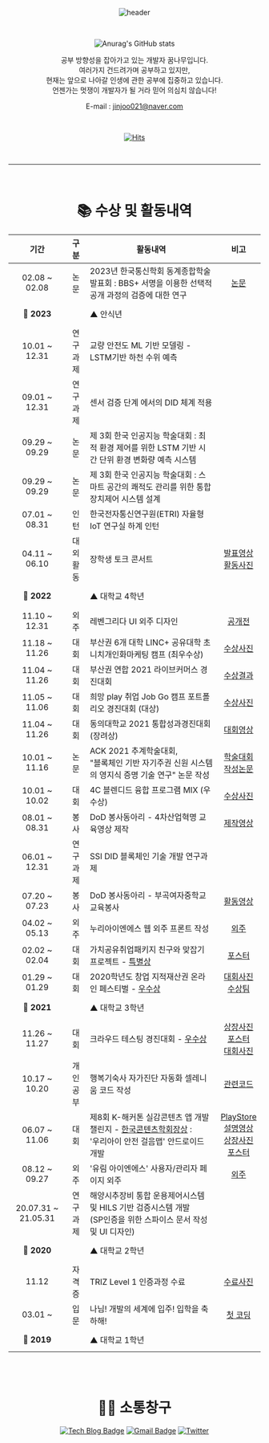 
<div align="center">
	
![header](https://capsule-render.vercel.app/api?type=wave&color=gradient&height=320&section=header&text=oMFDOo&fontSize=80)

<br>


![Anurag's GitHub stats](https://github-readme-stats.vercel.app/api?username=oMFDOo&show_icons=true&theme=radical)


공부 방향성을 잡아가고 있는 개발자 꿈나무입니다.<br>
여러가지 건드려가며 공부하고 있지만,<br>
현재는 앞으로 나아갈 인생에 관한 공부에 집중하고 있습니다.<br>
언젠가는 멋쟁이 개발자가 될 거라 믿어 의심치 않습니다!<br>

E-mail : jinjoo021@naver.com
	
<br>

[![Hits](https://hits.seeyoufarm.com/api/count/incr/badge.svg?url=https%3A%2F%2Fgithub.com%2FoMFDOo&count_bg=%2336AFFF&title_bg=%23555555&icon=&icon_color=%23E7E7E7&title=hits&edge_flat=false)](https://hits.seeyoufarm.com)


<br>
<hr>
<br>

# 📚 수상 및 활동내역

| 기간 | 구분 | 활동내역 | 비고 |
| :---: | :---: | ------ | :--: |
| 02.08 ~ 02.08 | 논문 | 2023년 한국통신학회 동계종합학술발표회 : BBS+ 서명을 이용한 선택적 공개 과정의 검증에 대한 연구 | [논문](https://journal-home.s3.ap-northeast-2.amazonaws.com/site/2023w/abs/0461-LJNFP.pdf) |
| **🚩 2023**  | | ▲ 안식년 | <br><br> |
| 10.01 ~ 12.31 | 연구<br>과제 | 교량 안전도 ML 기반 모델링 - LSTM기반 하천 수위 예측 |  |
| 09.01 ~ 12.31 | 연구<br>과제 | 센서 검증 단계 에서의 DID 체계 적용 |  |
| 09.29 ~ 09.29 | 논문 | 제 3회 한국 인공지능 학술대회 : 최적 환경 제어를 위한 LSTM 기반 시간 단위 환경 변화량 예측 시스템 |  |
| 09.29 ~ 09.29 | 논문 | 제 3회 한국 인공지능 학술대회 : 스마트 공간의 쾌적도 관리를 위한 통합 장치제어 시스템 설계 |  |
| 07.01 ~ 08.31 | 인턴 | 한국전자통신연구원(ETRI) 자율형 IoT 연구실 하계 인턴 |  |
| 04.11 ~ 06.10 | 대외<br>활동| 장학생 토크 콘서트 |[발표영상](https://www.youtube.com/watch?v=hD96mIKbANE&list=PLGCYZ7Vn7mrapCsGtNvJ7ap0v7LcK-6fz&t=40s) <br> [활동사진](https://computer.deu.ac.kr/asw/sub06_04.do?mode=view&articleNo=14590&article.offset=0&articleLimit=12)|
| **🚩 2022**  | | ▲ 대학교 4학년 | <br><br> |
| 11.10 ~ 12.31 | 외주 | 레벤그리다 UI 외주 디자인 |[공개전](https://www.instagram.com/p/CdVb1cwpwBI/?utm_source=ig_web_copy_link)|
| 11.18 ~ 11.26 | 대회 | 부산권 6개 대학 LINC+ 공유대학 초니치개인화마케팅 캠프 (최우수상) |[수상사진](./image/초개인화_수상사진.jpg)|
| 11.04 ~ 11.26 | 대회 | 부산권 연합 2021 라이브커머스 경진대회 | [수상결과](./image/2021_라이브커머스_수상결과.png) |
| 11.05 ~ 11.06 | 대회 | 희망 play 취업 Job Go 캠프 포트폴리오 경진대회 (대상) |[수상사진](./image/KakaoTalk_20211210_003002569_07.jpg)|
| 11.04 ~ 11.26 | 대회 | 동의대학교 2021 통합성과경진대회 (장려상) | [대회영상](https://youtu.be/ww7axGt4mvQ?t=365) |
| 10.01 ~ 11.16 | 논문 | ACK 2021 추계학술대회, </br>"블록체인 기반 자기주권 신원 시스템의 영지식 증명 기술 연구" 논문 작성 | [학술대회](https://www.manuscriptlink.com/society/kips/conference/ack2021) </br>[작성논문](https://github.com/oMFDOo/oMFDOo/blob/main/image/KIPS_C2021B0384.pdf) |
| 10.01 ~ 10.02 | 대회 | 4C 블렌디드 융합 프로그램 MIX (우수상) | [수상사진](/image/블랜디드%20융합%20프로그램_활동사진.jpg) |
| 08.01 ~ 08.31 | 봉사 | DoD 봉사동아리 - 4차산업혁명 교육영상 제작 |[제작영상](https://youtube.com/playlist?list=PL_EUs7v9rr-q252fzBNTqPsU5ADrj1PKJ)|
| 06.01 ~ 12.31 | 연구<br>과제 | SSI DID 블록체인 기술 개발 연구과제  |  |
| 07.20 ~ 07.23 | 봉사 | DoD 봉사동아리 - 부곡여자중학교 교육봉사 | [활동영상](https://youtu.be/kM74zNLaopc) |
| 04.02 ~ 05.13 | 외주 | 누리아이엔에스 웹 외주 프론트 작성 | [외주](http://directfyou.com/) |
| 02.02 ~ 02.04 | 대회 | 가치공유취업패키지 친구와 맞잡기 프로젝트  - <u>특별상</u> | [포스터](./image/친구와맞잡기프로젝트.png) |
| 01.29 ~ 01.29 | 대회 | 2020학년도 창업 지적재산권 온라인 페스티벌 - <u>우수상</u> | [대회사진](./image/지재권페스티벌_포스터.png)<br>[수상팀](./image/지재권페스티벌.png) |
| **🚩 2021** | | ▲ 대학교 3학년 | <br><br> |
| 11.26 ~ 11.27 | 대회 | 크라우드 테스팅 경진대회 - <u>우수상</u> | [상장사진](./image/클라우딩.jpg)<br>[포스터](./image/크라우드테스팅경진대회.jpg)<br>[대회사진](./image/크라우드테스팅경진대회_대회사진.jpg)|
| 10.17 ~ 10.20 | 개인<br>공부 | 행복기숙사 자가진단 자동화 셀레니움 코드 작성 | [관련코드](https://github.com/Piorosen/github-Action-HangKik)
| 06.07 ~ 11.06 | 대회 | 제8회 K-해커톤 실감콘텐츠 앱 개발 챌린지 - <u>한국콘텐츠학회장상</u> : <br> '우리아이 안전 걸음맵' 안드로이드 개발 | [PlayStore](https://play.google.com/store/apps/details?id=kr.co.woobi.tomorrow99.safewalk)<br>[설명영상](https://youtu.be/dC_U7Kn4P38)<br>[상장사진](./image/K해커톤.jpg)<br>[포스터](./image/K해커톤_포스터.jpg) |
| 08.12 ~ 09.27 | 외주 | '유림 아이엔에스' 사용자/관리자 페이지 외주 | [외주](http://directfyou.com/index-prev.php) |
| 20.07.31 ~ 21.05.31 | 연구<br>과제 | 해양시추장비 통합 운용제어시스템 및 HILS 기반 검증시스템 개발<br>(SP인증을 위한 스파이스 문서 작성 및 UI 디자인) | |
| **🚩 2020** | | ▲ 대학교 2학년 | <br><br> |
| 11.12 | 자격증 | TRIZ Level 1 인증과정 수료 | [수료사진](./image/트리즈.jpg) |
| 03.01 ~  | 입문 | 나님! 개발의 세계에 입주! 입학을 축하해! | [첫 코딩](http://www.ascode.org/problem.php?id=1000) |
| **🚩 2019** | | ▲ 대학교 1학년 | <br><br> |

<br><br>

# 🙍‍♀️ 소통창구



[![Tech Blog Badge](http://img.shields.io/badge/-Tech%20blog-black?style=flat-square&logo=github&link=https://zzsza.github.io/)](https://mfdo.tistory.com/)
[![Gmail Badge](https://img.shields.io/badge/Gmail-d14836?style=flat-square&logo=Gmail&logoColor=white&link=mailto:snugyun01@gmail.com)](mailto:mfdo7722@gmail.com) 
[![Twitter](https://img.shields.io/twitter/url?style=social&url=https%3A%2F%2Ftwitter.com%2FoMFDOo)](https://twitter.com/oMFDOo) 

<br><br>

</div>
